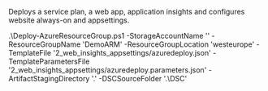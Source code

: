 Deploys a service plan, a web app, application insights and configures website always-on and appsettings.

.\Deploy-AzureResourceGroup.ps1 -StorageAccountName '' -ResourceGroupName 'DemoARM' -ResourceGroupLocation 'westeurope' -TemplateFile '2_web_insights_appsettings/azuredeploy.json' -TemplateParametersFile '2_web_insights_appsettings/azuredeploy.parameters.json' -ArtifactStagingDirectory '.' -DSCSourceFolder '.\DSC'